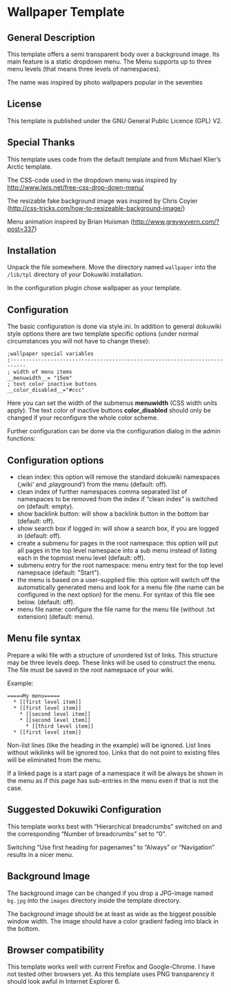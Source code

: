 # Wallpaper Template
## General Description

This template offers a semi transparent body over a background image. Its main feature is a static dropdown menu. The Menu supports up to three menu levels (that means three levels of namespaces).

The name was inspired by photo wallpapers popular in the seventies

## License

This template is published under the GNU General Public Licence (GPL) V2.

## Special Thanks

This template uses code from the default template and from Michael Klier’s Arctic template.

The CSS-code used in the dropdown menu was inspired by http://www.lwis.net/free-css-drop-down-menu/

The resizable fake background image was inspired by Chris Coyier (http://css-tricks.com/how-to-resizeable-background-image/)

Menu animation inspired by Brian Huisman (http://www.greywyvern.com/?post=337)

## Installation

Unpack the file somewhere. Move the directory named `wallpaper` into the `/lib/tpl` directory of your Dokuwiki installation.

In the configuration plugin chose wallpaper as your template.

## Configuration

The basic configuration is done via style.ini. In addition to general dokuwiki style options there are two template specific options (under normal circumstances you will not have to change these):
````
;wallpaper special variables
;---------------------------------------------------------------------------
; width of menu items
__menuwidth__= "15em"
; text color inactive buttons
__color_disabled__="#ccc"
````
Here you can set the width of the submenus __menuwidth__ (CSS width units apply). The text color of inactive buttons __color_disabled__ should only be changed if your reconfigure the whole color scheme.

Further configuration can be done via the configuration dialog in the admin functions:

## Configuration options

* clean index: this option will remove the standard dokuwiki namespaces (‚wiki‘ and ‚playground‘) from the menu (default: off).
* clean index of further namespaces comma separated list of namespaces to be removed from the index if “clean index” is switched on (default: empty).
* show backlink button: will show a backlink button in the bottom bar (default: off).
* show search box if logged in: will show a search box, if you are logged in (default: off).
* create a submenu for pages in the root namespace: this option will put all pages in the top level namespace into a sub menu instead of listing each in the topmost menu level (default: off).
* submenu entry for the root namespace: menu entry text for the top level namepsace (default: "Start").
* the menu is based on a user-supplied file: this option will switch off the automatically generated menu and look for a menu file (the name can be configured in the next option) for the menu. For syntax of this file see below. (default: off).
* menu file name: configure the file name for the menu file (without .txt extension) (default: menu).

## Menu file syntax

Prepare a wiki file with a structure of unordered list of links. This structure may be three levels deep. These links will be used to construct the menu. The file must be saved in the root namepsace of your wiki.

Example:
````
=====My menu=====
  * [[first level item]]
  * [[first level item]]
    * [[second level item]]
    * [[second level item]]
      * [[third level item]]
  * [[first level item]]
````
Non-list lines (like the heading in the example) will be ignored. List lines without wikilinks will be ignored too. Links that do not point to existing files will be eliminated from the menu.

If a linked page is a start page of a namespace it will be always be shown in the menu as if this page has sub-entries in the menu even if that is not the case.

## Suggested Dokuwiki Configuration

This template works best with “Hierarchical breadcrumbs” switched on and the corresponding “Number of breadcrumbs” set to “0”.

Switching “Use first heading for pagenames” to “Always” or “Navigation” results in a nicer menu.

## Background Image

The background image can be changed if you drop a JPG-image named `bg.jpg` into the `images` directory inside the template directory.

The background image should be at least as wide as the biggest possible window width. The image should have a color gradient fading into black in the bottom.

## Browser compatibility

This template works well with current Firefox and Google-Chrome. I have not tested other browsers yet. As this template uses PNG transparency it should look awful in Internet Explorer 6.
